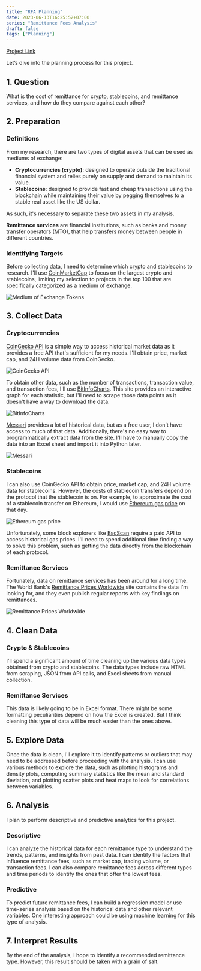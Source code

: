 ```yaml
---
title: "RFA Planning"
date: 2023-06-13T16:25:52+07:00
series: "Remittance Fees Analysis"
draft: false
tags: ["Planning"]
---
```


[Project Link](https://github.com/kietnguyen01/Remittance-Fees-Analysis)

Let’s dive into the planning process for this project.

## 1. Question

What is the cost of remittance for crypto, stablecoins, and remittance services, and how do they compare against each other?

## 2. Preparation

### Definitions

From my research, there are two types of digital assets that can be used as mediums of exchange: 

- **Cryptocurrencies (crypto)**: designed to operate outside the traditional financial system and relies purely on supply and demand to maintain its value.
- **Stablecoins**: designed to provide fast and cheap transactions using the blockchain while maintaining their value by pegging themselves to a stable real asset like the US dollar.

As such, it's necessary to separate these two assets in my analysis.

**Remittance services** are financial institutions, such as banks and money transfer operators (MTO), that help transfers money between people in different countries.

### Identifying Targets

Before collecting data, I need to determine which crypto and stablecoins to research. I'll use [CoinMarketCap](https://coinmarketcap.com/) to focus on the largest crypto and stablecoins, limiting my selection to projects in the top 100 that are specifically categorized as a medium of exchange.

![Medium of Exchange Tokens](https://i.imgur.com/gfOr5JX.jpg)

## 3. Collect Data

### Cryptocurrencies

[CoinGecko API](https://www.coingecko.com/en/api/documentation) is a simple way to access historical market data as it provides a free API that's sufficient for my needs. I'll obtain price, market cap, and 24H volume data from CoinGecko.

![CoinGecko API](https://i.imgur.com/YvqmCuY.jpg)

To obtain other data, such as the number of transactions, transaction value, and transaction fees, I'll use [BitInfoCharts](ttps://bitinfocharts.com/). This site provides an interactive graph for each statistic, but I'll need to scrape those data points as it doesn't have a way to download the data.

![BitInfoCharts](https://i.imgur.com/wF8gBDu.jpg)

[Messari](https://messari.io/) provides a lot of historical data, but as a free user, I don't have access to much of that data. Additionally, there's no easy way to programmatically extract data from the site. I'll have to manually copy the data into an Excel sheet and import it into Python later.

![Messari](https://i.imgur.com/7GGZxl3.jpg)

### Stablecoins

I can also use CoinGecko API to obtain price, market cap, and 24H volume data for stablecoins. However, the costs of stablecoin transfers depend on the protocol that the stablecoin is on. For example, to approximate the cost of a stablecoin transfer on Ethereum, I would use [Ethereum gas price](https://etherscan.io/chart/gasprice) on that day. 

![Ethereum gas price](https://i.imgur.com/Zv9r9O2.jpg)

Unfortunately, some block explorers like [BscScan](https://bscscan.com/) require a paid API to access historical gas prices. I'll need to spend additional time finding a way to solve this problem, such as getting the data directly from the blockchain of each protocol.

### Remittance Services

Fortunately, data on remittance services has been around for a long time. The World Bank's [Remittance Prices Worldwide](https://remittanceprices.worldbank.org/) site contains the data I'm looking for, and they even publish regular reports with key findings on remittances.

![Remittance Prices Worldwide](https://i.imgur.com/VDtIK2J.jpg)

## 4. Clean Data

### Crypto & Stablecoins

I'll spend a significant amount of time cleaning up the various data types obtained from crypto and stablecoins. The data types include raw HTML from scraping, JSON from API calls, and Excel sheets from manual collection.

### Remittance Services

This data is likely going to be in Excel format. There might be some formatting peculiarities depend on how the Excel is created. But I think cleaning this type of data will be much easier than the ones above.

## 5. Explore Data

Once the data is clean, I'll explore it to identify patterns or outliers that may need to be addressed before proceeding with the analysis. I can use various methods to explore the data, such as plotting histograms and density plots, computing summary statistics like the mean and standard deviation, and plotting scatter plots and heat maps to look for correlations between variables.

## 6. Analysis

I plan to perform descriptive and predictive analytics for this project.

### Descriptive

I can analyze the historical data for each remittance type to understand the trends, patterns, and insights from past data. I can identify the factors that influence remittance fees, such as market cap, trading volume, or transaction fees. I can also compare remittance fees across different types and time periods to identify the ones that offer the lowest fees.

### Predictive

To predict future remittance fees, I can build a regression model or use time-series analysis based on the historical data and other relevant variables. One interesting approach could be using machine learning for this type of analysis.

## 7. Interpret Results

By the end of the analysis, I hope to identify a recommended remittance type. However, this result should be taken with a grain of salt.